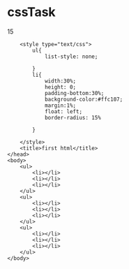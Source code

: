 # cssTask
15
<!DOCTYPE html>
<html>
	<head>
		<meta name="viewport" content="width=device-width, initial-scale=1.0, minimum-scale=0.5, maximum-scale=2.0, user-scalable=yes" /> 

		<style type="text/css">
			ul{
				list-style: none;

			}
			li{
				width:30%;
				height: 0;
				padding-bottom:30%;
				background-color:#ffc107;
				margin:1%;
				float: left;
				border-radius: 15%

			}

		</style>
		<title>first html</title>
	</head>
	<body>
		<ul>
			<li></li>
			<li></li>
			<li></li>
		</ul>
		<ul>
			<li></li>
			<li></li>
			<li></li>
		</ul>
		<ul>
			<li></li>
			<li></li>
			<li></li>
		</ul>
	</body>
</html>
